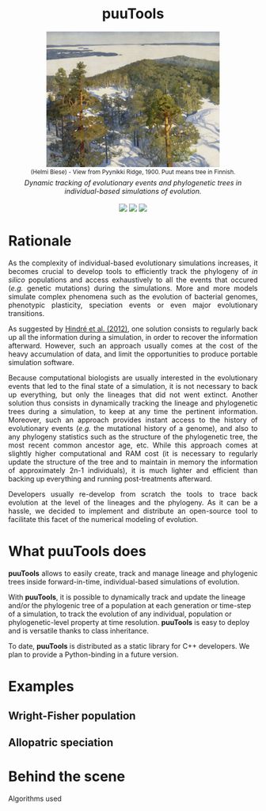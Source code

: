 <h1 align="center">puuTools</h1>
<p align="center">
<kbd>
<img src="pic.jpg" width=350>
</kbd>
<br/>
<sup>(Helmi Biese) - View from Pyynikki Ridge, 1900. Puut means tree in Finnish.</sup>
<br/>
<em>Dynamic tracking of evolutionary events and phylogenetic trees in individual-based simulations of evolution.</em>
<br/><br/>
<a href="https://github.com/charlesrocabert/Evo2Sim/releases/latest"><img src="https://img.shields.io/badge/version- 1.1.0-green.svg" /></a>&nbsp;<a href="https://github.com/charlesrocabert/Evo2Sim/releases/latest"><img src="https://img.shields.io/badge/build-passing-green.svg" /></a>&nbsp;<a href="https://www.gnu.org/licenses/gpl-3.0"><img src="https://img.shields.io/badge/license-GPL v3-blue.svg" /></a>
</p>

# Rationale

<p align="justify">
As the complexity of individual-based evolutionary simulations increases, it becomes crucial to develop tools to efficiently track the phylogeny of <em>in silico</em> populations and access exhaustively to all the events that occured (<em>e.g.</em> genetic mutations) during the simulations.
More and more models simulate complex phenomena such as the evolution of bacterial genomes, phenotypic plasticity, speciation events or even major evolutionary transitions.
</p>

<p align="justify">
As suggested by <a href="https://www.nature.com/articles/nrmicro2750">Hindré et al. (2012)</a>, one solution consists to regularly back up all the information during a simulation, in order to recover the information afterward. However, such an approach usually comes at the cost of the heavy accumulation of data, and limit the opportunities to produce portable simulation software.
</p>

<p align="justify">
Because computational biologists are usually interested in the evolutionary events that led to the final state of a simulation, it is not necessary to back up everything, but only the lineages that did not went extinct. Another solution thus consists in dynamically tracking the lineage and phylogenetic trees during a simulation, to keep at any time the pertinent information. Moreover, such an approach provides instant access to the history of evolutionary events (<em>e.g.</em> the mutational history of a genome), and also to any phylogeny statistics such as the structure of the phylogenetic tree, the most recent common ancestor age, etc.
While this approach comes at slightly higher computational and RAM cost (it is necessary to regularly update the structure of the tree and to maintain in memory the information of approximately 2n-1 individuals), it is much lighter and efficient than backing up everything and running post-treatments afterward.
</p>

<p align="justify">
Developers usually re-develop from scratch the tools to trace back evolution at the level of the lineages and the phylogeny. As it can be a hassle, we decided to implement and distribute an open-source tool to facilitate this facet of the numerical modeling of evolution.
</p>

# What puuTools does

<p align="justify">
<strong>puuTools</strong> allows to easily create, track and manage lineage and phylogenic trees inside forward-in-time, individual-based simulations of evolution.

With <strong>puuTools</strong>, it is possible to dynamically track and update the lineage and/or the phylogenic tree of a population at each generation or time-step of a simulation, to track the evolution of any individual, population or phylogenetic-level property at time resolution. <strong>puuTools</strong> is easy to deploy and is versatile thanks to class inheritance.

To date, <strong>puuTools</strong> is distributed as a static library for C++ developers. We plan to provide a Python-binding in a future version.
</p>

# Examples

## Wright-Fisher population

<p align="justify">
  
</p>

## Allopatric speciation

<p align="justify">
  
</p>

# Behind the scene

Algorithms used

